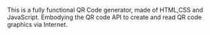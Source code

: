 This is a fully functional QR Code generator, made of HTML,CSS and JavaScript. Embodying the QR code API to create and read QR code graphics via Internet.
